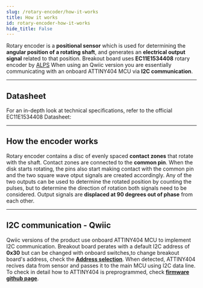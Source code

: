 ```yaml
---
slug: /rotary-encoder/how-it-works 
title: How it works
id: rotary-encoder-how-it-works 
hide_title: False
---  
```


Rotary encoder is a **positional sensor** which is used for determining the **angular position of a rotating shaft**, and generates an **electrical output signal** related to that position. Breakout board uses **EC11E1534408** rotary encoder by [ALPS](https://eu.mouser.com/ProductDetail/Alps-Alpine/EC11E1534408?qs=PoKhxlfUXjJk5yy1jIb28A%3D%3D&srsltid=AfmBOoqWdrLCWfukAif74HADQ5xgEWlmpqFwtwPZqIAtxNFYmnJB0LJY) When using an Qwiic version you are essentially communicating with an onboard ATTINY404 MCU via **I2C communication**.

<CenteredImage src="/img/rotary-encoder/333188_ATTiny_highlighted.jpg" alt="ATTINY404 on the board" caption="ATTINY404 on the board" width="400px" />

---

## Datasheet

For an in-depth look at technical specifications, refer to the official EC11E1534408 Datasheet:

<QuickLink  
  title="EC11E1534408 Datasheet"  
  description="Detailed technical documentation for the EC11E1534408 sensors"  
  url="https://soldered.com/productdata/2023/08/Soldered_rotary-encoder_datasheet.pdf"  
/>  

---

## How the encoder works

Rotary encoder contains a disc of evenly spaced **contact zones** that rotate with the shaft. Contact zones are connected to the **common pin**. When the disk starts rotating, the pins also start making contact with the common pin and the two square wave otput signals are created accordingly. Any of the two outputs can be used to determine the rotated position by counting the pulses, but to determine the direction of rotation both signals need to be considered. Output signals are **displaced at 90 degrees out of phase** from each other.

<CenteredImage src="/img/rotary-encoder/incremental_encoder.gif" alt="Conceptual drawing of a rotary incremental encoder" caption="Conceptual drawing of a rotary incremental encoder" width="400px" />

<CenteredImage src="/img/rotary-encoder/Quadrature_Diagram.svg" alt="Conceptual drawing of output signals" caption="Conceptual drawing of output signals" width="400px" />

---

## I2C communication - Qwiic

Qwiic versions of the product use onboard ATTINY404 MCU to implement I2C communication. Breakout board perates with a default I2C address of **0x30**  but can be changed with onboard switches,to change breakout board's address, check the [**Address selection**](/documentation/hall-effect-sensor/hardware#address-selection). When detected, ATTINY404 recives data from sensor and passes it to the main MCU using I2C data line. To check in detail how to ATTINY404 is preprogrammed, check [**firmware github page**](https://github.com/SolderedElectronics/Soldered-Hall-Effect-Sensor-Arduino-Library/tree/dev/extras/attiny_firmware).

